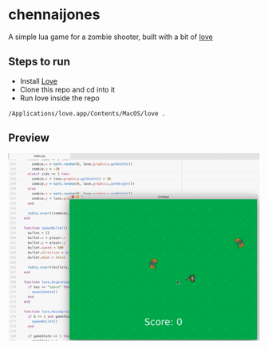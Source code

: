 # chennaijones
A simple lua game for a zombie shooter, built with a bit of [love](https://love2d.org/)

## Steps to run

- Install [Love](https://love2d.org/)
- Clone this repo and cd into it
- Run love inside the repo

```
/Applications/love.app/Contents/MacOS/love .
```

## Preview

[![Watch the video](https://github.com/arriqaaq/chennaijones/blob/master/extras/chennaijones.gif)](https://github.com/arriqaaq/chennaijones/blob/master/extras/chennaijones.gif)
